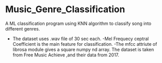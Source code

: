 # Music_Genre_Classification
A ML classification program using KNN algorithm to classify song into different genres.  

- The dataset uses .wav file of 30 sec each.
-Mel Frequecy ceptral Coefficient is the main feature for classification.
-The mfcc attriute of librosa module gives a square numpy nd array.
The dataset is taken from Free Music Achieve ,and their data from 2017.

